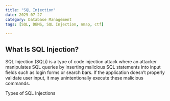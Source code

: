 ```yaml
---
title: "SQL Injection"
date: 2025-07-27  
category: Database Management
tags: [SQL, DBMS, SQL Injection, nmap, ctf]

---
```


## What Is SQL Injection?

SQL Injection (SQLi) is a type of code injection attack where an attacker manipulates SQL queries by inserting malicious SQL statements into input fields such as login forms or search bars. If the application doesn’t properly validate user input, it may unintentionally execute these malicious commands.

Types of SQL Injections
